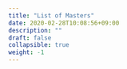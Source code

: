 ```yaml
---
title: "List of Masters"
date: 2020-02-28T10:08:56+09:00
description: ""
draft: false
collapsible: true
weight: -1
---
```

